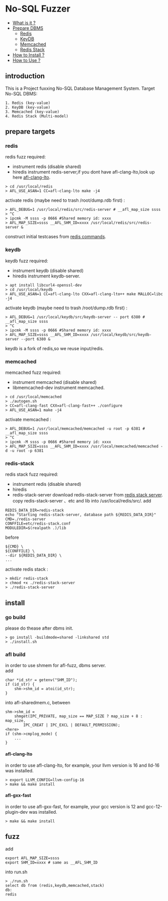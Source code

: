 # No-SQL Fuzzer
* [What is it ?](#introduction)
* [Prepare DBMS](#prepare-targets)
   * [Redis](#redis)
   * [KeyDB](#keydb)
   * [Memcached](#memcached)
   * [Redis Stack](#redis-stack)
* [How to Install ?](#install)
* [How to Use ?](#fuzz)

## introduction
This is a Project fuxxing No-SQL Database Management System.
Target No-SQL DBMS:
``` shell
1. Redis (key-value)
2. KeyDB (key-value)
3. Memcached (key-value)
4. Redis Stack (Multi-model)
```

## prepare targets

### redis
redis fuzz required:
- instrument redis (disable shared)
- hiredis
instrument redis-server,if you dont have afl-clang-lto,look up here [afl-clang-lto](#afl-clang-lto).
``` shell
> cd /usr/local/redis
> AFL_USE_ASAN=1 CC=afl-clang-lto make -j4
```
activate redis (maybe need to trash /root/dump.rdb first) : 
``` shell
> AFL_DEBUG=1 /usr/local/redis/src/redis-server # __afl_map_size ssss
> ^C
> ipcmk -M ssss -p 0666 #Shared memory id: xxxx
> AFL_MAP_SIZE=ssss __AFL_SHM_ID=xxxx /usr/local/redis/src/redis-server &
```
construct initial testcases from [redis commands](https://redis.io/docs/latest/commands/).

### keydb
keydb fuzz required:
- instrument keydb (disable shared)
- hiredis
instrument keydb-server.
``` shell
> apt install libcurl4-openssl-dev
> cd /usr/local/keydb
> AFL_USE_ASAN=1 CC=afl-clang-lto CXX=afl-clang-lto++ make MALLOC=libc -j4
```
activate keydb (maybe need to trash /root/dump.rdb first) : 
``` shell
> AFL_DEBUG=1 /usr/local/keydb/src/keydb-server -- port 6380 # __afl_map_size ssss
> ^C
> ipcmk -M ssss -p 0666 #Shared memory id: xxxx
> AFL_MAP_SIZE=ssss __AFL_SHM_ID=xxxx /usr/local/keydb/src/keydb-server --port 6380 &
```
keydb is a fork of redis,so we reuse input/redis.

### memcached
memcached fuzz required:
- instrument memcached (disable shared)
- libmemcached-dev
instrument memcached.
``` shell
> cd /usr/local/memcached
> ./autogen.sh
> CC=afl-clang-fast CXX=afl-clang-fast++ ./configure
> AFL_USE_ASAN=1 make -j4
```
activate memcached :
``` shell
> AFL_DEBUG=1 /usr/local/memcached/memcached -u root -p 6381 # __afl_map_size ssss
> ^C
> ipcmk -M ssss -p 0666 #Shared memory id: xxxx
> AFL_MAP_SIZE=ssss __AFL_SHM_ID=xxxx /usr/local/memcached/memcached -d -u root -p 6381
```

### redis-stack
redis stack fuzz required:
- instrument redis (disable shared)
- hiredis
- redis-stack-server
download redis-stack-server from [redis stack server](https://redis.io/downloads/#redis-stack-downloads).
copy redis-stack-server 、etc and lib into /usr/local/redis/src/.
add
``` shell
REDIS_DATA_DIR=redis-stack
echo "Starting redis-stack-server, database path ${REDIS_DATA_DIR}"
CMD=./redis-server
CONFFILE=etc/redis-stack.conf
MODULEDIR=$(realpath .)/lib
```
before
``` shell
${CMD} \
${CONFFILE} \
--dir ${REDIS_DATA_DIR} \
...
```
activate redis stack :
``` shell
> mkdir redis-stack
> chmod +x ./redis-stack-server
> ./redis-stack-server
```

## install

### go build
please do thease after dbms init.
``` shell
> go install -buildmode=shared -linkshared std
> ./install.sh
```

### afl build
in order to use shmem for afl-fuzz, dbms server.<br>
add
``` shell
char *id_str = getenv("SHM_ID");
if (id_str) {
    shm->shm_id = atoi(id_str);
}
```
into afl-sharedmem.c, between 
``` shell
shm->shm_id =
    shmget(IPC_PRIVATE, map_size == MAP_SIZE ? map_size + 8 : map_size,
        IPC_CREAT | IPC_EXCL | DEFAULT_PERMISSION);
<here>
if (shm->cmplog_mode) {
    ...
}
```

#### afl-clang-lto
in order to use afl-clang-lto, for example, your llvm version is 16 and lld-16 was installed.
``` shell
> export LLVM_CONFIG=llvm-config-16
> make && make install
```
#### afl-gxx-fast
in order to use afl-gxx-fast, for example, your gcc version is 12 and gcc-12-plugin-dev was installed.
``` shell
> make && make install
```

## fuzz
add
``` shell
export AFL_MAP_SIZE=ssss
export SHM_ID=xxxx # same as __AFL_SHM_ID
```
into run.sh
``` shell
> ./run.sh
select db from (redis,keydb,memcached,stack)
db:
redis
```
